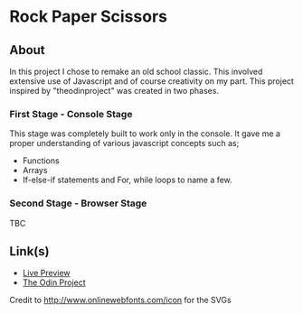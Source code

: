 # Rock Paper Scissors
## About
In this project I chose to remake an old school classic. This involved extensive use of Javascript and of course creativity on my part. This project inspired by "theodinproject" was created in two phases.
### First Stage - Console Stage
This stage was completely built to work only in the console. It gave me a proper understanding of various javascript concepts such as;
* Functions
* Arrays 
* If-else-if statements and For, while loops to name a few.
### Second Stage - Browser Stage
TBC
## Link(s) 
* [Live Preview]()
* [The Odin Project](https://www.theodinproject.com)

Credit to http://www.onlinewebfonts.com/icon for the SVGs